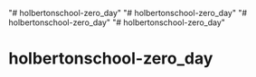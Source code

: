"# holbertonschool-zero_day" 
"# holbertonschool-zero_day" 
"# holbertonschool-zero_day" 
"# holbertonschool-zero_day" 
# holbertonschool-zero_day

